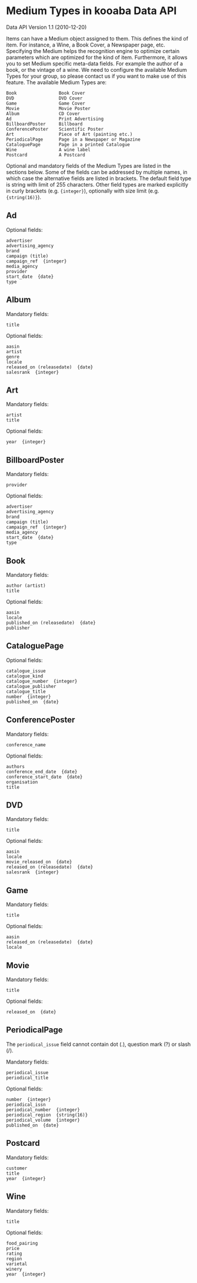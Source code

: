 # Medium Types in kooaba Data API
Data API Version 1.1 (2010-12-20)

Items can have a Medium object assigned to them. This defines the kind of item. For instance, a Wine, a Book Cover, a Newspaper page, etc. Specifying the Medium helps the recognition engine to optimize certain parameters which are optimized for the kind of item. Furthermore, it allows you to set Medium specific meta-data fields. For example the author of a book, or the vintage of a wine. We need to configure the available Medium Types for your group, so please contact us if you want to make use of this feature. The available Medium Types are:

    Book                Book Cover
    DVD                 DVD Cover
    Game                Game Cover
    Movie               Movie Poster
    Album               CD Cover
    Ad                  Print Advertising
    BillboardPoster     Billboard
    ConferencePoster    Scientific Poster
    Art                 Piece of Art (painting etc.)
    PeriodicalPage      Page in a Newspaper or Magazine
    CataloguePage       Page in a printed Catalogue
    Wine                A wine label
    Postcard            A Postcard

Optional and mandatory fields of the Medium Types are listed in the sections below. Some of the fields can be addressed by multiple names, in which case the alternative fields are listed in brackets. The default field type is string with limit of 255 characters. Other field types are marked explicitly in curly brackets (e.g. `{integer}`), optionally with size limit (e.g. `{string(16)}`).


## Ad

Optional fields:

    advertiser
    advertising_agency
    brand
    campaign (title)
    campaign_ref  {integer}
    media_agency
    provider
    start_date  {date}
    type


## Album

Mandatory fields:

    title

Optional fields:

    aasin
    artist
    genre
    locale
    released_on (releasedate)  {date}
    salesrank  {integer}


## Art

Mandatory fields:

    artist
    title

Optional fields:

    year  {integer}


## BillboardPoster

Mandatory fields:

    provider

Optional fields:

    advertiser
    advertising_agency
    brand
    campaign (title)
    campaign_ref  {integer}
    media_agency
    start_date  {date}
    type


## Book

Mandatory fields:

    author (artist)
    title

Optional fields:

    aasin
    locale
    published_on (releasedate)  {date}
    publisher


## CataloguePage

Optional fields:

    catalogue_issue
    catalogue_kind
    catalogue_number  {integer}
    catalogue_publisher
    catalogue_title
    number  {integer}
    published_on  {date}


## ConferencePoster

Mandatory fields:

    conference_name

Optional fields:

    authors
    conference_end_date  {date}
    conference_start_date  {date}
    organisation
    title


## DVD

Mandatory fields:

    title

Optional fields:

    aasin
    locale
    movie_released_on  {date}
    released_on (releasedate)  {date}
    salesrank  {integer}


## Game

Mandatory fields:

    title

Optional fields:

    aasin
    released_on (releasedate)  {date}
    locale


## Movie

Mandatory fields:

    title

Optional fields:

    released_on  {date}


## PeriodicalPage

The `periodical_issue` field cannot contain dot (.), question mark (?) or slash (/).

Mandatory fields:

    periodical_issue
    periodical_title

Optional fields:

    number  {integer}
    periodical_issn
    periodical_number  {integer}
    periodical_region  {string(16)}
    periodical_volume  {integer}
    published_on  {date}


## Postcard

Mandatory fields:

    customer
    title
    year  {integer}


## Wine

Mandatory fields:

    title

Optional fields:

    food_pairing
    price
    rating
    region
    varietal
    winery
    year  {integer}

